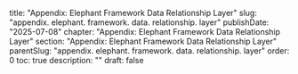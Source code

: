  title: "Appendix: Elephant Framework Data Relationship Layer" slug: "appendix. elephant. framework. data. relationship. layer" publishDate: "2025-07-08"
chapter: "Appendix: Elephant Framework Data Relationship Layer" section: "Appendix: Elephant Framework Data Relationship Layer" parentSlug: "appendix. elephant. framework. data. relationship. layer" order: 0
toc: true description: "" draft: false